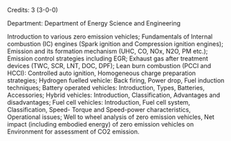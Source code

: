 Credits: 3 (3-0-0)

Department: Department of Energy Science and Engineering

Introduction to various zero emission vehicles; Fundamentals of Internal combustion (IC) engines (Spark ignition and Compression ignition engines); Emission and its formation mechanism (UHC, CO, NOx, N2O, PM etc.); Emission control strategies including EGR; Exhaust gas after treatment devices (TWC, SCR, LNT, DOC, DPF); Lean burn combustion (PCCI and HCCI): Controlled auto ignition, Homogeneous charge preparation strategies; Hydrogen fuelled vehicle: Back firing, Power drop, Fuel induction techniques; Battery operated vehicles: Introduction, Types, Batteries, Accessories; Hybrid vehicles: Introduction, Classification, Advantages and disadvantages; Fuel cell vehicles: Introduction, Fuel cell system, Classification, Speed- Torque and Speed-power characteristics, Operational issues; Well to wheel analysis of zero emission vehicles, Net impact (including embodied energy) of zero emission vehicles on Environment for assessment of CO2 emission.